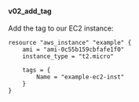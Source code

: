 #### v02_add_tag ####
Add the tag to our EC2 instance:
```hcl
resource "aws_instance" "example" {
	ami = "ami-0c55b159cbfafe1f0"
	instance_type = "t2.micro"
	
	tags = {
		Name = "example-ec2-inst"
	}
}
```